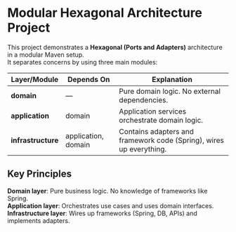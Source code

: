 # Modular Hexagonal Architecture Project

This project demonstrates a **Hexagonal (Ports and Adapters)** architecture in a modular Maven setup.  
It separates concerns by using three main modules:

| **Layer/Module**   | **Depends On**        | **Explanation**                                                            |
|---------------------|-----------------------|----------------------------------------------------------------------------|
| **domain**         | —                     | Pure domain logic. No external dependencies.                               |
| **application**    | domain                | Application services orchestrate domain logic.                              |
| **infrastructure** | application, domain   | Contains adapters and framework code (Spring), wires up everything.        |

## Key Principles

 **Domain layer**: Pure business logic. No knowledge of frameworks like Spring.  
 **Application layer**: Orchestrates use cases and uses domain interfaces.  
 **Infrastructure layer**: Wires up frameworks (Spring, DB, APIs) and implements adapters.

